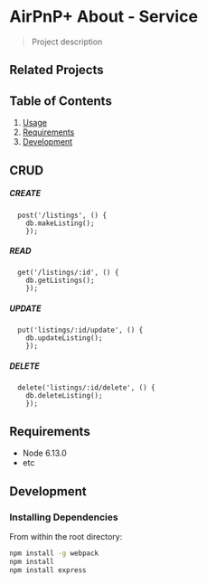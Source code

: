 # AirPnP+ About - Service

> Project description

## Related Projects


## Table of Contents

1. [Usage](#Usage)
1. [Requirements](#requirements)
1. [Development](#development)

## CRUD

##### CREATE
```
  post('/listings', () {
    db.makeListing();
    });
```
##### READ
```
  get('/listings/:id', () {
    db.getListings();
    });
```
##### UPDATE
```
  put('listings/:id/update', () {
    db.updateListing();
    });
```
##### DELETE
```
  delete('listings/:id/delete', () {
    db.deleteListing();
    });
```

## Requirements

- Node 6.13.0
- etc

## Development

### Installing Dependencies

From within the root directory:

```sh
npm install -g webpack
npm install
npm install express
```
